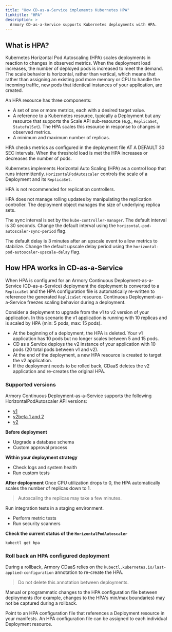 ```yaml
---
title: "How CD-as-a-Service implements Kubernetes HPA"
linktitle: "HPA"
description: >
  Armory CD-as-a-Service supports Kubernetes deployments with HPA.
---
```

 ## What is HPA?
 Kubernetes Horizontal Pod Autoscaling (HPA) scales deployments in reaction to changes in observed metrics. When the deployment load increases, the number of deployed pods is increased to meet the demand. The scale behavior is horizontal, rather than vertical, which means that rather than assigning an existing pod more memory or CPU to handle the incoming traffic, new pods that identical instances of your application, are created.

 An HPA resource has three components:
- A set of one or more metrics, each with a desired target value.
- A reference to a Kubernetes resource, typically a Deployment but any resource that supports the Scale API sub-resource (e.g., `ReplicaSet`, `StatefulSet`). The HPA scales this resource in response to changes in observed metrics.
- A minimum and maximum number of replicas.

HPA checks metrics as configured in the deployment file AT A DEFAULT 30 SEC intervals. When the threshold load is met the HPA increases or decreases the number of pods. 
 
 Kubernetes implements Horizontal Auto Scaling (HPA) as a control loop that runs intermittently. `HorizontalPodAutoscaler` controls the scale of a Deployment and its `ReplicaSet`. 
 
 HPA is not recommended for replication controllers. 
 
 HPA does not manage rolling updates by manipulating the replication controller. The deployment object manages the size of underlying replica sets. 

 The sync interval is set by the `kube-controller-manager`. The default interval is 30 seconds. Change the default interval using the `horizontal-pod-autoscaler-sync-period` flag.

The default delay is 3 minutes after an upscale event to allow metrics to stabilize. Change the default upscale delay period using the `horizontal-pod-autoscaler-upscale-delay` flag.
 
## How HPA works in CD-as-a-Service
When HPA is configured for an Armory Continuous Deployment-as-a-Service (CD-as-a-Service) deployment the deployment is converted to a `ReplicaSet` and the HPA configuration file is automatically re-written to reference the generated `ReplicaSet` resource. Continuous Deployment-as-a-Service freezes scaling behavior during a deployment.

Consider a deployment to upgrade from the v1 to v2 version of your application. In this scenario the v1 application is running with 10 replicas and is scaled by HPA (min: 5 pods, max: 15 pods).
 - At the beginning of a deployment, the HPA is deleted. Your v1 application has 10 pods but no longer scales between 5 and 15 pods.
 - CD as a Service deploys the v2 instance of your application with 10 pods (20 total pods between v1 and v2).
 - At the end of the deployment, a new HPA resource is created to target the v2 application.
 - If the deployment needs to be rolled back, CDaaS deletes the v2 application and re-creates the original HPA.

### Supported versions
Armory Continuous Deployment-as-a-Service supports the following HorizontalPodAutoscaler API versions:
- [v1](https://kubernetes.io/docs/reference/kubernetes-api/workload-resources/horizontal-pod-autoscaler-v1/)
- [v2beta 1 and 2](https://kubernetes.io/docs/reference/kubernetes-api/workload-resources/horizontal-pod-autoscaler-v2beta2/)
-  [v2](https://kubernetes.io/docs/reference/kubernetes-api/workload-resources/horizontal-pod-autoscaler-v2/)
  
**Before deployment**

- Upgrade a database schema
- Custom approval process

**Within your deployment strategy**

- Check logs and system health
- Run custom tests

**After deployment**
Once CPU utilization drops to 0, the HPA automatically scales the number of replicas down to 1.

> Autoscaling the replicas may take a few minutes.

Run integration tests in a staging environment.
- Perform metric tests
- Run security scanners

**Check the current status of the `HorizontalPodAutoscaler`**
```
kubectl get hpa
```
### Roll back an HPA configured deployment
During a rollback, Armory CDaaS relies on the `kubectl.kubernetes.io/last-applied-configuration` annotation to re-create the HPA. 

> Do not delete this annotation between deployments. 

Manual or programmatic changes to the HPA configuration file between deployments (for example, changes to the HPA's min/max boundaries) may not be captured during a rollback.

Point to an HPA configuration file that references a Deployment resource in your manifests. An HPA configuration file can be assigned to each individual Deployment resource.

